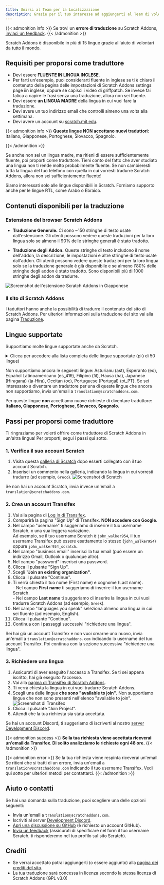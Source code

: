 ```yaml
---
title: Unirsi al Team per la Localizzazione
description: Grazie per il tuo interesse ad aggiungerti al Team di volontari che traducono Scratch Addons in altre lingue! Scratch Addons è un progetto open source no-profit che si occupa di mantenere l'estensione e creare nuovi addon grazie a sviluppatori web volontari.
---
```


{{< admonition info >}}
Se trovi un **errore di traduzione** su Scratch Addons, [inviaci un feedback](/feedback).
{{< /admonition >}}

Scratch Addons è disponibile in più di 15 lingue grazie all'aiuto di volontari da tutto il mondo.

## Requisiti per proporsi come traduttore

* Devi essere **FLUENTE IN LINGUA INGLESE**.
* Per farti un'esempio, puoi considerarti fluente in inglese se ti è chiaro il contenuto della pagina delle impostazioni di Scratch Addons settings page iin inglese, oppure se capisci i video di griffpatch. Se invece fai fatica a capire le frasi senza una traduzione, allora non sei fluente.
* Devi essere **un LINGUA MADRE** della lingua in cui vuoi fare la traduzione.
* Devi avere un tuo indirizzo email che controlli almeno una volta alla settimana.
* Devi avere un account su [scratch.mit.edu](https://scratch.mit.edu).

{{< admonition info >}}
**Queste lingue NON accettano nuovi traduttori:** Italiano, Giapponese, Portoghese, Slovacco, Spagnolo.
<!-- Questa lista di lingue è anche presente in basso. Ricordare di aggiornarle entrambe. -->
{{< /admonition >}}

Se anche non sei un lingua madre, ma ritieni di essere sufficientemente fluente, poi proporti come traduttore. Tieni conto del fatto che aver studiato una lingua non ti rende molto probabilmente fluente. Se non cambieresti tutta la lingua del tuo telefono con quella in cui vorresti tradurre Scratch Addons, allora non sei sufficientemente fluente! 

Siamo interessati solo alle lingue disponibili in Scratch. Forniamo supporto anche per le lingue RTL, come Arabo o Ebraico.

## Contenuti disponibili per la traduzione

### Estensione del browser Scratch Addons

- **Traduzione Generale.** Ci sono ~150 stringhe di testo usate dall'estensione. Gli utenti possono vedere queste traduzioni per la loro lingua solo se almeno il 90% delle stringhe generali è stato tradotto.

- **Traduzione degli Addon.** Queste stringhe di testo includono il nome dell'addon, la descrizione, le impostazioni e altre stringhe di testo usate dall'addon. Gli utenti possono vedere queste traduzioni per la loro lingua solo se la traduzione generale è già disponibile e se almeno l'80% delle stringhe degli addon è stato tradotto. Sono disponibili più di 1000 stringhe degli addon da tradurre.

![Screenshot dell'estensione Scratch Addons in Giapponese](/assets/img/docs/transifex-general-vs-addons.png)

### Il sito di Scratch Addons

I taduttori hanno anche la possibilità di tradurre il contenuto del sito di Scratch Addons. Per ulteriori informazioni sulla traduzione del sito vai alla pagina [Traduzione](https://github.com/ScratchAddons/website-v2/wiki/Translating).

## Lingue supportate

Supportiamo molte lingue supportate anche da Scratch.

<details>
<summary>Clicca per accedere alla lista completa delle lingue supportate (più di 50 lingue)</summary>
Abkhaz (ab), Afrikaans (af), Amharic (am), Aragonese (an), Arabic (ar), Azerbaijani (az), Belarusian (be), Bulgarian (bg), Bengali (bn), Catalan (ca), Central Kurdish (ckb), Czech (cs), Welsh (cy), Danish (da), German (de), Greek (el), Spanish (es), Estonian (et), Basque (eu), Persian (fa), Finnish (fi), French (fr), Western Frisian (fy), Irish (ga), Gaelic, Scottish (gd), Galician (gl), Hebrew (he), Hindi (hi), Croatian (hr), Haitian (Haitian Creole) (ht), Hungarian (hu), Armenian (hy), Indonesian (id), Icelandic (is), Italian (it), Japanese (ja), Georgian (ka), Kazakh (kk), Khmer (km), Korean (ko), Kurdish (ku), Lithuanian (lt), Latvian (lv), Maori (mi), Mongolian (mn), Norwegian Bokmål (nb), Dutch (nl), Norwegian Nynorsk (nn), Northern Sotho (nso), Odia (or), Polish (pl), Portuguese (Brazil) (pt_BR), Quechua (qu), Rapa Nui (rap), Romanian (ro), Russian (ru), Slovak (sk), Slovenian (sl), Serbian (sr), Swedish (sv), Swahili (sw), Thai (th), Tswana (tn), Turkish (tr), Ukrainian (uk), Uzbek (uz), Vietnamese (vi), Xhosa (xh), Chinese (China) (zh_CN), Chinese (Taiwan) (zh_TW), Zulu (zu).
</details>

Non supportiamo ancora le seguenti lingue: Asturianu (ast), Esperanto (eo), Español Latinoamericano (es_419), Filipino (fil), Hausa (ha), Japanese (Hiragana) (ja-Hira), Occitan (oc), Portuguese (Portugal) (pt_PT). Se sei interessato a diventare un traduttore per una di queste lingue che ancora non supportiamo, invia un'email a `translation@scratchaddons.com`.

Per queste lingue **non** accettiamo nuove richieste di diventare traduttore: **Italiano, Giapponese, Portoghese, Slovacco, Spagnolo.**

## Passi per proporsi come traduttore

Ti ringraziamo per volerti offrire come traduttore di Scratch Addons in un'altra lingua! Per proporti, segui i passi qui sotto.

### 1. Verifica il suo account Scratch
1. Visita questa [galleria di Scratch](https://scratch.mit.edu/studios/33665222/comments) dopo esserti collegato con il tuo account Scratch.
1. Inserisci un commento nella galleria, indicando la lingua in cui vorresti tradurre (ad esempio, `Greco`). 
![Screenshot di Scratch](/assets/img/docs/scratch-req-language.png)

Se non hai un account Scratch, invia invece un'email a `translation@scratchaddons.com`.

### 2. Crea un account Transifex
1. Vai alla pagina di [Log In di Transifex](https://app.transifex.com/signup/).  
1. Comparirà la pagina "Sign Up" di Transifex. **NON accedere con Google.**  
1. Nel campo "username" ti suggeriamo di inserire il tuo username  Scratch, o una sua leggera variazione.  
Ad esempio, se il tuo username Scratch è `john_walker954`, il tuo username Transifex può essere esattamente lo stesso (`john_walker954`) oppure `john_walker954_scratch`.
1. Nel campo "business email" inserisci la tua email (può essere un indirizzo Gmail, Outlook o qualunque altro).
1. Nel campo "password" inserisci una password.
1. Clicca il pulsante "Sign Up".
1. Scegli **"Join an existing organization"**.
1. Clicca il pulsante "Continue".
1. Ti verrà chiesto il tuo nome (First name) e cognome (Last name).  
\- Nel campo **First name** ti suggeriamo di inserire il tuo username Scratch.  
\- Nel campo **Last name** ti suggeriamo di inserire la lingua in cui vuoi tradurre Scratch Addons (ad esempio, `Greek`).
1. Nel campo "languages you speak" seleziona almeno una lingua in cui sei fluente (ad esempio, English).
1. Clicca il pulsante "Continue".
1. Continua con i passaggi successivi "richiedere una lingua".

Sei hai già un account Transifex e non vuoi crearne uno nuovo, invia un'email a `translation@scratchaddons.com` indicando lo username del tuo account Transifex. Poi continua con la sezione successiva "richiedere una lingua".

### 3. Richiedere una lingua
1. Assicurati di aver eseguito l'accesso a Transifex. Se ti sei appena iscritto, hai già eseguito l'accesso.
1. Vai alla [pagina di Transifex di Scratch Addons](https://app.transifex.com/join/?o=scratch-addons&p=scratch-addons-extension&t=opensource).
1. Ti verrà chiesta la lingua in cui vuoi tradurre Scratch Addons.
1. Scegli una delle lingue **che sono "available to join"**. Non supportiamo lingue che non sono presenti nell'elenco "available to join".  
![Screenshot di Transifex](/assets/img/docs/transifex-req-language.png)
1. Clicca il pulsante "Join Project".
1. Attendi che la tua richiesta sia stata accettata.

Se hai un account Discord, ti suggeriamo di iscriverti al nostro [server Development Discord](https://discord.gg/Ak8sCDQ).

{{< admonition success >}}
**Se la tua richiesta viene accettata riceverai un'email da Transifex. Di solito analizziamo le richieste ogni 48 ore.**
{{< /admonition >}}

{{< admonition error >}}
Se la tua richiesta viene respinta riceverai un'email. Se ritieni che si tratti di un errore, invia un'email a `translation@scratchaddons.com` indicando il tuo username Transifex. Vedi qui sotto per ulteriori metodi per contattarci.
{{< /admonition >}}

## Aiuto o contatti

Se hai una domanda sulla traduzione, puoi scegliere una delle opzioni seguenti:
- Invia un'email a `translation@scratchaddons.com`.
- Iscriviti al server [Development Discord](https://discord.gg/Ak8sCDQ).
- [Apri una discussione su GitHub](https://github.com/ScratchAddons/ScratchAddons/discussions) (è richiesto un account GitHub).
- [Invia un feedback](/feedback) (assicurati di specificare nel form il tuo username Scratch, ti risponderemo nel tuo profilo sul sito Scratch).

## Crediti

- Se verrai accettato potrai aggiungerti (o essere aggiunto) alla [pagina dei crediti del sito](/credits).
- La tua traduzione sarà concessa in licenza secondo la stessa licenza di Scratch Addons (GPL v3.0)
